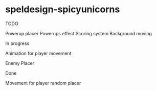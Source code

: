 # speldesign-spicyunicorns


TODO

Powerup placer
Powerups effect
Scoring system
Background moving

In progress

Animation for player movement

Enemy Placer

Done

Movement for player
random placer
